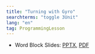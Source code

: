 ```yaml
---
title: "Turning with Gyro"
searchterms: "toggle 3Unit"
lang: "en"
tag: ProgrammingLesson
---
```

 <ul>
 <li class="ng-binding">Word Block Slides:
 <a href="ProgrammingLessons/GyroTurning.pptx">PPTX</a>,
 <a href="ProgrammingLessons/GyroTurning.pdf">PDF</a>
 </li>

 </ul>

